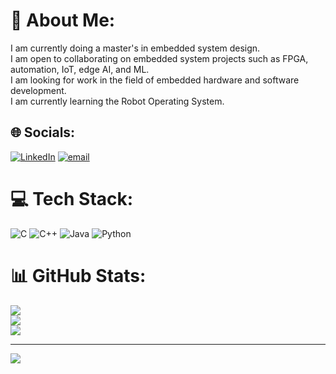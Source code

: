 # 💫 About Me:
I am currently doing a master's in embedded system design.<br>I am open to collaborating on embedded system projects such as FPGA, automation, IoT, edge AI, and ML.<br>I am looking for work in the field of embedded hardware and software development.<br>I am currently learning the Robot Operating System.


## 🌐 Socials:
[![LinkedIn](https://img.shields.io/badge/LinkedIn-%230077B5.svg?logo=linkedin&logoColor=white)](https://linkedin.com/in/ramesh-vaghamashi-49a926258) [![email](https://img.shields.io/badge/Email-D14836?logo=gmail&logoColor=white)](mailto:rameshvaghamashi01@gmail.com) 

# 💻 Tech Stack:
![C](https://img.shields.io/badge/c-%2300599C.svg?style=for-the-badge&logo=c&logoColor=white) ![C++](https://img.shields.io/badge/c++-%2300599C.svg?style=for-the-badge&logo=c%2B%2B&logoColor=white) ![Java](https://img.shields.io/badge/java-%23ED8B00.svg?style=for-the-badge&logo=openjdk&logoColor=white) ![Python](https://img.shields.io/badge/python-3670A0?style=for-the-badge&logo=python&logoColor=ffdd54)
# 📊 GitHub Stats:
![](https://github-readme-stats.vercel.app/api?username=RameshVaghamashi&theme=monokai&hide_border=false&include_all_commits=true&count_private=true)<br/>
![](https://github-readme-streak-stats.herokuapp.com/?user=RameshVaghamashi&theme=monokai&hide_border=false)<br/>
![](https://github-readme-stats.vercel.app/api/top-langs/?username=RameshVaghamashi&theme=monokai&hide_border=false&include_all_commits=true&count_private=true&layout=compact)

---
[![](https://visitcount.itsvg.in/api?id=RameshVaghamashi&icon=0&color=0)](https://visitcount.itsvg.in)

<!-- Proudly created with GPRM ( https://gprm.itsvg.in ) -->
